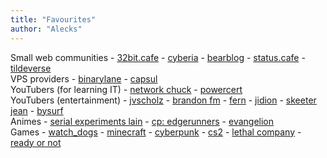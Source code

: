 ```yaml
---
title: "Favourites"
author: "Alecks"
---
```


Small web communities - [32bit.cafe](https://32bit.cafe) - [cyberia](https://cyberia.club) - [bearblog](https://bearblog.dev) - [status.cafe](https://status.cafe) - [tildeverse](https://tildeverse.org)\
VPS providers - [binarylane](https://binarylane.com.au)  - [capsul](https://capsul.org)\
YouTubers (for learning IT) - [network chuck](https://www.youtube.com/@NetworkChuck) - [powercert](https://www.youtube.com/@PowerCertAnimatedVideos)\
YouTubers (entertainment) - [jvscholz](https://www.youtube.com/@jvscholz/) - [brandon fm](https://www.youtube.com/@BrandonFM/) - [fern](https://www.youtube.com/@fern-tv) - [jidion](https://www.youtube.com/@jidionpremiunm) - [skeeter jean](https://www.youtube.com/@therealskeeterjean) - [bysurf](https://www.youtube.com/@iambysurf)\
Animes - [serial experiments lain](https://en.wikipedia.org/wiki/Serial_Experiments_Lain) - [cp: edgerunners](https://en.wikipedia.org/wiki/Cyberpunk:_Edgerunners) - [evangelion](https://en.wikipedia.org/wiki/Neon_Genesis_Evangelion)\
Games - [watch_dogs](hhttps://store.steampowered.com/app/243470/Watch_Dogs/) - [minecraft](https://minecraft.net) - [cyberpunk](https://en.wikipedia.org/wiki/Cyberpunk_2077) - [cs2](https://www.counter-strike.net/cs2) - [lethal company](https://store.steampowered.com/app/1966720/Lethal_Company/) - [ready or not](https://store.steampowered.com/app/1144200/Ready_or_Not/)